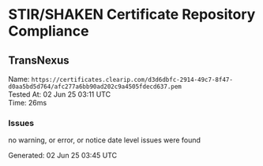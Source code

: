 # STIR/SHAKEN Certificate Repository Compliance

## TransNexus

Name: `https://certificates.clearip.com/d3d6dbfc-2914-49c7-8f47-d0aa5bd5d764/afc277a6bb90ad202c9a4505fdecd637.pem`\
Tested At: 02 Jun 25 03:11 UTC\
Time: 26ms

### Issues

no warning, or error, or notice date level issues were found

Generated: 02 Jun 25 03:45 UTC